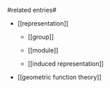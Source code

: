
#related entries#

* [[representation]]

  * [[group]]

  * [[module]]

  * [[induced representation]]

* [[geometric function theory]]

